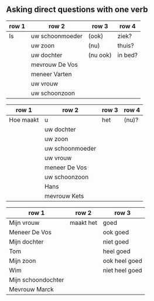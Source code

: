 ## Asking direct questions with one verb

| row 1 | row 2           | row 3    | row 4   |
| ----- | --------------- | -------- | ------- |
| Is    | uw schoonmoeder | (ook)    | ziek?   |
|       | uw zoon         | (nu)     | thuis?  |
|       | uw dochter      | (nu ook) | in bed? |
|       | mevrouw De Vos  |          |         |
|       | meneer Varten   |          |         |
|       | uw vrouw        |          |         |
|       | uw schoonzoon   |          |         |

| row 1     | row 2           | row 3 | row 4 |
| --------- | --------------- | ----- | ----- |
| Hoe maakt | u               | het   | (nu)? |
|           | uw dochter      |       |       |
|           | uw zoon         |       |       |
|           | uw schoonmoeder |       |       |
|           | uw vrouw        |       |       |
|           | meneer De Vos   |       |       |
|           | uw schoonzoon   |       |       |
|           | Hans            |       |       |
|           | mevrouw Kets    |       |       |

| row 1              | row 2     | row 3          |
| ------------------ | --------- | -------------- |
| Mijn vrouw         | maakt het | goed           |
| Meneer De Vos      |           | ook goed       |
| Mijn dochter       |           | niet goed      |
| Tom                |           | heel goed      |
| Mijn zoon          |           | ook heel goed  |
| Wim                |           | niet heel goed |
| Mijn schoondochter |           |                |
| Mevrouw Marck      |           |                |
